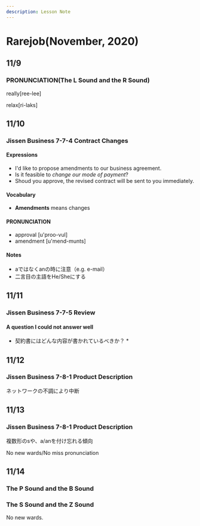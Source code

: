 ```yaml
---
description: Lesson Note
---
```


# Rarejob\(November, 2020\)

## 11/9

### **PRONUNCIATION\(**The L Sound and the R Sound**\)**

really\[ree-lee\]

relax\[ri-laks\]

## 11/10

### Jissen Business 7-7-4 Contract Changes

#### Expressions

* I'd like to propose amendments to our business agreement.
* Is it feasible to _change our mode of payment_?
* Shoud you approve, the revised contract will be sent to you immediately.

#### Vocabulary

* **Amendments** means changes

#### PRONUNCIATION

* approval \[u'proo-vul\]
* amendment \[u'mend-munts\]

#### Notes

* aではなくanの時に注意（e.g. e-mail）
* 二言目の主語をHe/Sheにする

## 11/11

### Jissen Business 7-7-5 Review

#### A question I could not answer well 

* 契約書にはどんな内容が書かれているべきか？
  * 

## 11/12

### Jissen Business 7-8-1 Product Description

ネットワークの不調により中断

## 11/13

### Jissen Business 7-8-1 Product Description

複数形のsや、a/anを付け忘れる傾向

No new wards/No miss pronunciation

##  11/14

### The P Sound and the B Sound

### The S Sound and the Z Sound

No new wards.



